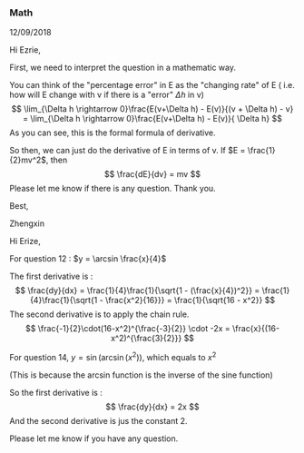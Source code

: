 ### Math

12/09/2018

Hi Ezrie,

First,  we need to interpret the question in a mathematic way. 

You can think of the "percentage error" in E as the "changing rate" of  E ( i.e. how will E change with v if there is a "error"  $\Delta h$ in v)
$$
\lim_{\Delta h \rightarrow 0}\frac{E(v+\Delta h) - E(v)}{(v + \Delta h) - v} = \lim_{\Delta h \rightarrow 0}\frac{E(v+\Delta h) - E(v)}{ \Delta h}
$$
As you can see, this is the formal formula of derivative.

So then, we can just do the derivative of E in terms of v.  If $E = \frac{1}{2}mv^2$, then 
$$
\frac{dE}{dv} = mv
$$
Please let me know if there is any question. Thank you. 



Best,

Zhengxin





Hi Erize,

For question 12 : $y = \arcsin \frac{x}{4}$

The first derivative is : 
$$
\frac{dy}{dx} = \frac{1}{4}\frac{1}{\sqrt{1 - (\frac{x}{4})^2}} = \frac{1}{4}\frac{1}{\sqrt{1 - \frac{x^2}{16}}} = \frac{1}{\sqrt{16 - x^2}}
$$
The second derivative is to apply the chain rule. 
$$
\frac{-1}{2}\cdot(16-x^2)^{\frac{-3}{2}} \cdot -2x =  \frac{x}{(16-x^2)^{\frac{3}{2}}}
$$





For question 14, $y = \sin (\arcsin(x^2))$, which equals to $x^2$

(This is because the arcsin function is the inverse of the sine function)

So the first derivative is : 
$$
\frac{dy}{dx} = 2x
$$
And the second derivative is jus the constant 2. 

Please let me know if you have any question. 









